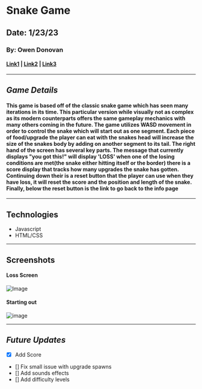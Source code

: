 # Snake Game
## Date: 1/23/23
### By: Owen Donovan

#### [Link1](https://trello.com/b/QGyrN83C/snake-like-game) | [Link2](https://trello.com/b/QGyrN83C/snake-like-game) | [Link3](https://trello.com/b/QGyrN83C/snake-like-game)
***
## ***Game Details***
#### **This game is based off of the classic snake game which has seen many iterations in its time. This particular version while visually not as complex as its modern counterparts offers the same gameplay mechanics with many others coming in the future. The game utilizes WASD movement in order to control the snake which will start out as one segment. Each piece of food/upgrade the player can eat with the snakes head will increase the size of the snakes body by adding on another segment to its tail. The right hand of the screen has several key parts. The message that currently displays "you got this!" will display 'LOSS' when one of the losing conditions are met(the snake either hitting itself or the border) there is a score display that tracks how many upgrades the snake has gotten. Continuing down their is a reset button that the player can use when they have loss, it will reset the score and the position and length of the snake. Finally, below the reset button is the link to go back to the info page**
***
## Technologies
* Javascript
* HTML/CSS
  

***
## Screenshots
#### **Loss Screen**
![Image](https://i.imgur.com/RD3UGpP.png)
#### **Starting out**
![image](https://i.imgur.com/0Zo0ByZ.png)
***
## *Future Updates*
- [X] Add Score
- [] Fix small issue with upgrade spawns
- [] Add sounds effects
- [] Add difficulty levels